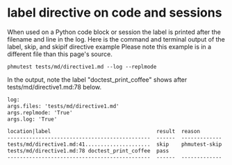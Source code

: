# label directive on code and sessions

When used on a Python code block or session the label is printed
after the filename and line in the log.
Here is the command and terminal output of the
label, skip, and skipif directive example
Please note this example is in a different file than this page's source.

```shell
phmutest tests/md/directive1.md --log --replmode
```

In the output, note the label "doctest_print_coffee" shows after
tests/md/directive1.md:78 below.

```txt
log:
args.files: 'tests/md/directive1.md'
args.replmode: 'True'
args.log: 'True'

location|label                                  result  reason
----------------------------------------------  ------  -------------
tests/md/directive1.md:41.....................  skip    phmutest-skip
tests/md/directive1.md:78 doctest_print_coffee  pass
----------------------------------------------  ------  -------------
```
